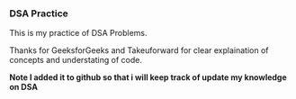 ### DSA Practice

This is my practice of DSA Problems.

Thanks for GeeksforGeeks and Takeuforward for clear explaination of concepts and understating of code.

**Note I added it to github so that i will keep track of update my knowledge on DSA**
